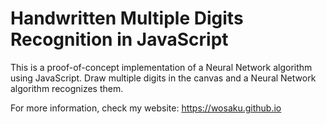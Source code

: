 # Handwritten Multiple Digits Recognition in JavaScript


This is a proof-of-concept implementation of a Neural Network algorithm using JavaScript. 
Draw multiple digits in the canvas and a Neural Network algorithm recognizes them.

For more information, check my website: https://wosaku.github.io